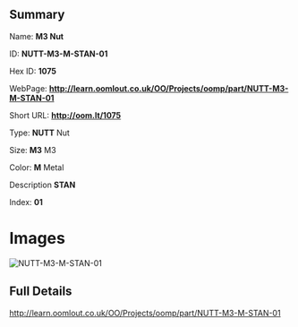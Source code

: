 

## Summary
 
Name: __M3 Nut__

ID: __NUTT-M3-M-STAN-01__

Hex ID: __1075__

WebPage: __http://learn.oomlout.co.uk/OO/Projects/oomp/part/NUTT-M3-M-STAN-01__

Short URL: __http://oom.lt/1075__


Type: __NUTT__ Nut 

Size: __M3__ M3 

Color: __M__ Metal 

Description __STAN__  

Index: __01__


# Images
![NUTT-M3-M-STAN-01](http://oomlout.com/oomp-gen/parts/NUTT-M3-M-STAN-01/NUTT-M3-M-STAN-01_420.jpg)



## Full Details

 http://learn.oomlout.co.uk/OO/Projects/oomp/part/NUTT-M3-M-STAN-01














